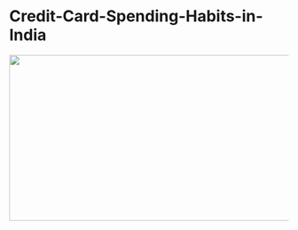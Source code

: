 # Credit-Card-Spending-Habits-in-India

<p align="center"><img src="https://user-images.githubusercontent.com/60698874/233453680-5f830480-8747-4988-819c-b3a03edae7eb.gif" width="600" height="300"></p>
